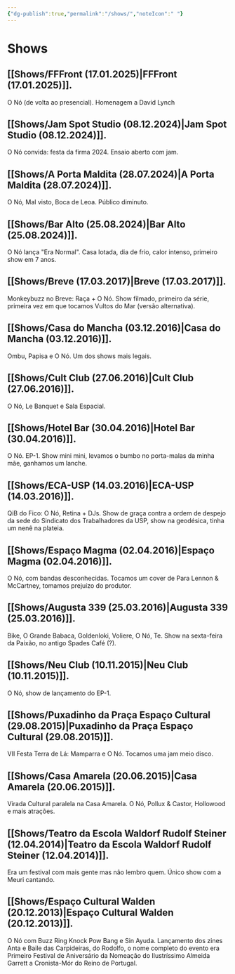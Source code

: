 ```yaml
---
{"dg-publish":true,"permalink":"/shows/","noteIcon":" "}
---
```


# Shows
## [[Shows/FFFront (17.01.2025)\|FFFront (17.01.2025)]]. 
O Nó (de volta ao presencial). Homenagem a David Lynch

## [[Shows/Jam Spot Studio (08.12.2024)\|Jam Spot Studio (08.12.2024)]]. 
O Nó convida: festa da firma 2024. Ensaio aberto com jam.

## [[Shows/A Porta Maldita (28.07.2024)\|A Porta Maldita (28.07.2024)]]. 
O Nó, Mal visto, Boca de Leoa. Público diminuto.  

## [[Shows/Bar Alto (25.08.2024)\|Bar Alto (25.08.2024)]].
O Nó lança "Era Normal". Casa lotada, dia de frio, calor intenso, primeiro show em 7 anos.  

## [[Shows/Breve (17.03.2017)\|Breve (17.03.2017)]].
Monkeybuzz no Breve: Raça + O Nó. Show filmado, primeiro da série, primeira vez em que tocamos Vultos do Mar (versão alternativa).  

## [[Shows/Casa do Mancha (03.12.2016)\|Casa do Mancha (03.12.2016)]].
Ombu, Papisa e O Nó. Um dos shows mais legais.  

## [[Shows/Cult Club (27.06.2016)\|Cult Club (27.06.2016)]].
O Nó, Le Banquet e Sala Espacial. 

## [[Shows/Hotel Bar (30.04.2016)\|Hotel Bar (30.04.2016)]].
O Nó. EP-1. Show mini mini, levamos o bumbo no porta-malas da minha mãe, ganhamos um lanche.  

## [[Shows/ECA-USP (14.03.2016)\|ECA-USP (14.03.2016)]].
QiB do Fico: O Nó, Retina + DJs. Show de graça contra a ordem de despejo da sede do Sindicato dos Trabalhadores da USP, show na geodésica, tinha um nenê na plateia.  

## [[Shows/Espaço Magma (02.04.2016)\|Espaço Magma (02.04.2016)]].
O Nó, com bandas desconhecidas. Tocamos um cover de Para Lennon & McCartney, tomamos prejuízo do produtor.  

## [[Shows/Augusta 339 (25.03.2016)\|Augusta 339 (25.03.2016)]].
Bike, O Grande Babaca, Goldenloki, Voliere, O Nó, Te. Show na sexta-feira da Paixão, no antigo Spades Café (?).  

## [[Shows/Neu Club (10.11.2015)\|Neu Club (10.11.2015)]].
O Nó, show de lançamento do EP-1.  

## [[Shows/Puxadinho da Praça Espaço Cultural (29.08.2015)\|Puxadinho da Praça Espaço Cultural (29.08.2015)]].
VII Festa Terra de Lá: Mamparra e O Nó. Tocamos uma jam meio disco.  

## [[Shows/Casa Amarela (20.06.2015)\|Casa Amarela (20.06.2015)]].
Virada Cultural paralela na Casa Amarela. O Nó, Pollux & Castor, Hollowood e mais atrações.

## [[Shows/Teatro da Escola Waldorf Rudolf Steiner (12.04.2014)\|Teatro da Escola Waldorf Rudolf Steiner (12.04.2014)]].
Era um festival com mais gente mas não lembro quem. Único show com a Meuri cantando.  

## [[Shows/Espaço Cultural Walden (20.12.2013)\|Espaço Cultural Walden (20.12.2013)]].
O Nó com Buzz Ring Knock Pow Bang e Sin Ayuda. Lançamento dos zines Anta e Baile das Carpideiras, do Rodolfo, o nome completo do evento era Primeiro Festival de Aniversário da Nomeação do Ilustríssimo Almeida Garrett a Cronista-Mór do Reino de Portugal.